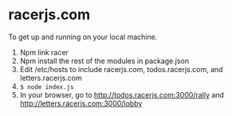 racerjs.com
============

To get up and running on your local machine.

1. Npm link racer
2. Npm install the rest of the modules in package.json
3. Edit /etc/hosts to include racerjs.com, todos.racerjs.com, and letters.racerjs.com
4. `$ node index.js`
5. In your browser, go to http://todos.racerjs.com:3000/rally and http://letters.racerjs.com:3000/lobby
